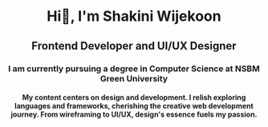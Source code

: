 <h1 align="center">Hi👋, I'm Shakini Wijekoon </h1>
<h2 align="center">Frontend Developer and UI/UX Designer</h2>
<h3 align="center">I am currently pursuing a degree in Computer Science at NSBM Green University</h3>
<h4 align="center">My content centers on design and development. I relish exploring languages and frameworks, cherishing the creative web development journey. From wireframing to UI/UX, design's essence fuels my passion.</h4>




